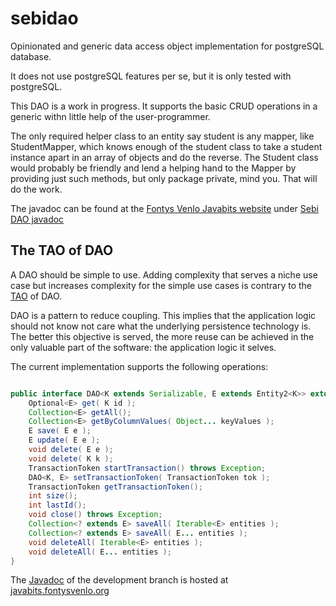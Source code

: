 # sebidao
Opinionated and generic data access object implementation for postgreSQL database.

It does not use postgreSQL features per se, but it is only tested with postgreSQL.

This DAO is a work in progress.
It supports the basic CRUD operations in a generic withn little help
of the user-programmer.

The only required helper class to an entity say student is any mapper, like StudentMapper,
which knows enough of the student class to take a student instance apart in an array
of objects and do the reverse.
The Student class would probably be friendly and lend a helping hand to the Mapper by providing just such methods, but only package private, mind you. That will do the work.

The javadoc can be found at the [Fontys Venlo Javabits website](https://javabits.fontysvenlo.org/) under
[Sebi DAO javadoc](https://javabits.fontysvenlo.org/sebidao/apidocs/index.html)

## The TAO of DAO

A DAO should be simple to use. Adding complexity that serves a niche use case but
increases complexity for the simple use cases is contrary to the [TAO](https://en.wikipedia.org/wiki/Tao) of DAO.

DAO is a pattern to reduce coupling. This implies that the application logic should
not know not care what the underlying persistence technology is. The better this objective
is served, the more reuse can be achieved in the only valuable part of the software: the application logic it selves.

The current implementation supports the following operations:

```Java

public interface DAO<K extends Serializable, E extends Entity2<K>> extends AutoCloseable {
    Optional<E> get( K id );
    Collection<E> getAll();
    Collection<E> getByColumnValues( Object... keyValues );
    E save( E e );
    E update( E e );
    void delete( E e );
    void delete( K k );
    TransactionToken startTransaction() throws Exception;
    DAO<K, E> setTransactionToken( TransactionToken tok );
    TransactionToken getTransactionToken();
    int size();
    int lastId();
    void close() throws Exception;
    Collection<? extends E> saveAll( Iterable<E> entities );
    Collection<? extends E> saveAll( E... entities );
    void deleteAll( Iterable<E> entities );
    void deleteAll( E... entities );
}

```

The [Javadoc](https://javabits.fontysvenlo.org/sebidao/apidocs/index.html) of the development branch is hosted at [javabits.fontysvenlo.org](https://javabits.fontysvenlo.org/)
